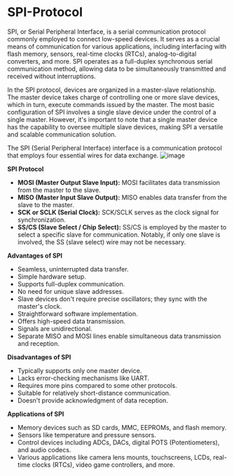 # SPI-Protocol

SPI, or Serial Peripheral Interface, is a serial communication protocol commonly employed to connect low-speed devices. It serves as a crucial means of communication for various applications, including interfacing with flash memory, sensors, real-time clocks (RTCs), analog-to-digital converters, and more. SPI operates as a full-duplex synchronous serial communication method, allowing data to be simultaneously transmitted and received without interruptions.

In the SPI protocol, devices are organized in a master-slave relationship. The master device takes charge of controlling one or more slave devices, which in turn, execute commands issued by the master. The most basic configuration of SPI involves a single slave device under the control of a single master. However, it's important to note that a single master device has the capability to oversee multiple slave devices, making SPI a versatile and scalable communication solution.

The SPI (Serial Peripheral Interface) interface is a communication protocol that employs four essential wires for data exchange.
![image](https://github.com/swapnilanand123/SPI-Protocol/assets/143795450/74640b95-5e2a-41ea-9079-6d4ec0f403e4)


**SPI Protocol**
- **MOSI (Master Output Slave Input):** MOSI facilitates data transmission from the master to the slave.
- **MISO (Master Input Slave Output):** MISO enables data transfer from the slave to the master.
- **SCK or SCLK (Serial Clock):** SCK/SCLK serves as the clock signal for synchronization.
- **SS/CS (Slave Select / Chip Select):** SS/CS is employed by the master to select a specific slave for communication. Notably, if only one slave is involved, the SS (slave select) wire may not be necessary.

**Advantages of SPI**
- Seamless, uninterrupted data transfer.
- Simple hardware setup.
- Supports full-duplex communication.
- No need for unique slave addresses.
- Slave devices don't require precise oscillators; they sync with the master's clock.
- Straightforward software implementation.
- Offers high-speed data transmission.
- Signals are unidirectional.
- Separate MISO and MOSI lines enable simultaneous data transmission and reception.

**Disadvantages of SPI**
- Typically supports only one master device.
- Lacks error-checking mechanisms like UART.
- Requires more pins compared to some other protocols.
- Suitable for relatively short-distance communication.
- Doesn't provide acknowledgment of data reception.

**Applications of SPI**
- Memory devices such as SD cards, MMC, EEPROMs, and flash memory.
- Sensors like temperature and pressure sensors.
- Control devices including ADCs, DACs, digital POTS (Potentiometers), and audio codecs.
- Various applications like camera lens mounts, touchscreens, LCDs, real-time clocks (RTCs), video game controllers, and more.
